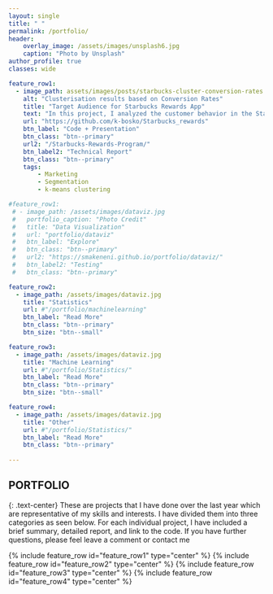 ```yaml
---
layout: single
title: " "
permalink: /portfolio/
header:
    overlay_image: /assets/images/unsplash6.jpg
    caption: "Photo by Unsplash"
author_profile: true
classes: wide

feature_row1:
  - image_path: assets/images/posts/starbucks-cluster-conversion-rates.png
    alt: "Clusterisation results based on Conversion Rates"
    title: "Target Audience for Starbucks Rewards App"
    text: "In this project, I analyzed the customer behavior in the Starbucks Rewards Mobile App. After signing up for the app, customers receive promotions every few days. The task was to identify which customers are influenced by promotional offers the most and what types of offers to send them in order to maximize the revenue. I used PCA and K-Means clustering to arrive at 3 customer segments (Disinterested, BOGO, Discount) based on Average Conversion Rates and explored their demographic profiles and shopping habits."
    url: "https://github.com/k-bosko/Starbucks_rewards"
    btn_label: "Code + Presentation"
    btn_class: "btn--primary"
    url2: "/Starbucks-Rewards-Program/"
    btn_label2: "Technical Report"
    btn_class: "btn--primary"
    tags: 
        - Marketing
        - Segmentation
        - k-means clustering

#feature_row1:
 # - image_path: /assets/images/dataviz.jpg
 #   portfolio_caption: "Photo Credit"
 #   title: "Data Visualization"
 #   url: "portfolio/dataviz"
 #   btn_label: "Explore"
 #   btn_class: "btn--primary"
 #   url2: "https://smakeneni.github.io/portfolio/dataviz/"
 #   btn_label2: "Testing"
 #   btn_class: "btn--primary"

feature_row2:
  - image_path: /assets/images/dataviz.jpg
    title: "Statistics"
    url: #"/portfolio/machinelearning"
    btn_label: "Read More"
    btn_class: "btn--primary"
    btn_size: "btn--small"

feature_row3:
  - image_path: /assets/images/dataviz.jpg
    title: "Machine Learning"
    url: #"/portfolio/Statistics/"
    btn_label: "Read More"
    btn_class: "btn--primary"   
    btn_size: "btn--small"

feature_row4:
  - image_path: /assets/images/dataviz.jpg
    title: "Other"
    url: #"/portfolio/Statistics/"
    btn_label: "Read More"
    btn_class: "btn--primary"   
   
---
```

## PORTFOLIO 
{: .text-center}
These are projects that I have done over the last year which are representative of my skills and interests. I have divided them into three categories as seen below. For each individual project, I have included a brief summary, detailed report, and  link to the code. If you have further questions, please feel leave a comment or contact me

{% include feature_row id="feature_row1" type="center" %}
{% include feature_row id="feature_row2" type="center" %}
{% include feature_row id="feature_row3" type="center" %}
{% include feature_row id="feature_row4" type="center" %}
